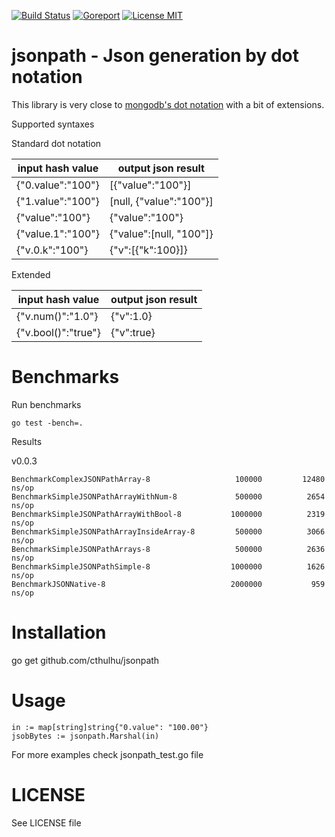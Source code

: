 [![Build Status](https://travis-ci.org/cthulhu/jsonpath.svg?branch=master)](https://travis-ci.org/cthulhu/jsonpath)  [![Goreport](https://goreportcard.com/badge/github.com/cthulhu/jsonpath)](https://goreportcard.com/badge/github.com/cthulhu/jsonpath) [![License MIT](https://img.shields.io/badge/license-MIT-blue.svg)](https://raw.githubusercontent.com/cthulhu/jsonpath/master/LICENSE)


# jsonpath - Json generation by dot notation

This library is very close to [mongodb's dot notation](https://docs.mongodb.com/manual/core/document/#dot-notation) with a bit of extensions.

Supported syntaxes

Standard dot notation

|input hash value | output json result      |
|-----------------|-------------------------|
|{"0.value":"100"}| [{"value":"100"}]       |
|{"1.value":"100"}| [null, {"value":"100"}] |
|{"value":"100"}  |  {"value":"100"}        |
|{"value.1":"100"}|  {"value":[null, "100"]}|
|{"v.0.k":"100"}  |  {"v":[{"k":100}]}      |

Extended

|input hash value | output json result      |
|-----------------|-------------------------|
|{"v.num()":"1.0"}  |  {"v":1.0}      |
|{"v.bool()":"true"}  |  {"v":true}      |


# Benchmarks

Run benchmarks

    go test -bench=.

Results

v0.0.3

    BenchmarkComplexJSONPathArray-8             	  100000	     12480 ns/op
    BenchmarkSimpleJSONPathArrayWithNum-8       	  500000	      2654 ns/op
    BenchmarkSimpleJSONPathArrayWithBool-8      	 1000000	      2319 ns/op
    BenchmarkSimpleJSONPathArrayInsideArray-8   	  500000	      3066 ns/op
    BenchmarkSimpleJSONPathArrays-8             	  500000	      2636 ns/op
    BenchmarkSimpleJSONPathSimple-8             	 1000000	      1626 ns/op
    BenchmarkJSONNative-8                       	 2000000	       959 ns/op

# Installation

go get github.com/cthulhu/jsonpath

# Usage

    in := map[string]string{"0.value": "100.00"}
    jsobBytes := jsonpath.Marshal(in)

For more examples check jsonpath_test.go file

# LICENSE

See LICENSE file
